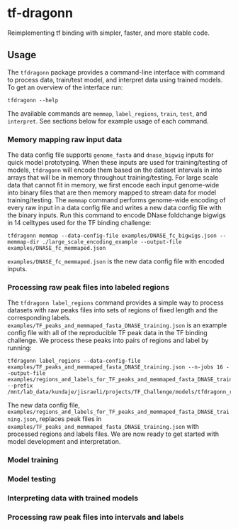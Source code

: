 # tf-dragonn
Reimplementing tf binding with simpler, faster, and more stable code.

## Usage
The `tfdragonn` package provides a command-line interface with command to process data, train/test model, and interpret data using trained models. To get an overview of the interface run:
```
tfdragonn --help
```
The available commands are `memmap`, `label_regions`, `train`, `test`, and `interpret`. See sections below for example usage of each command.

### Memory mapping raw input data
The data config file supports `genome_fasta` and `dnase_bigwig` inputs for quick model prototyping. When these inputs are used for training/testing of models, `tfdragonn` will encode them based on the dataset intervals in into arrays that will be in memory throughout training/testing. For large scale data that cannot fit in memory, we first encode each input genome-wide into binary files that are then memory mapped to stream data for model training/testing. The `memmap` command performs genome-wide encoding of every raw input in a data config file and writes a new data config file with the binary inputs. Run this command to encode DNase foldchange bigwigs in 14 celltypes used for the TF binding challenge:
```
tfdragonn memmap --data-config-file examples/DNASE_fc_bigwigs.json --memmap-dir ./large_scale_encoding_example --output-file examples/DNASE_fc_memmaped.json
```
`examples/DNASE_fc_memmaped.json` is the new data config file with encoded inputs.

### Processing raw peak files into labeled regions
The `tfdragonn label_regions` command provides a simple way to process datasets with raw peaks files into sets of regions of fixed length and the corresponding labels. `examples/TF_peaks_and_memmaped_fasta_DNASE_training.json` is an example config file with all of the reproducible TF peak data in the TF binding challenge. We process these peaks into pairs of regions and label by running:
```
tfdragonn label_regions --data-config-file examples/TF_peaks_and_memmaped_fasta_DNASE_training.json --n-jobs 16 --output-file examples/regions_and_labels_for_TF_peaks_and_memmaped_fasta_DNASE_training.json --prefix /mnt/lab_data/kundaje/jisraeli/projects/TF_Challenge/models/tfdragonn_regions_and_labels/TF_peaks
```
The new data config file, `examples/regions_and_labels_for_TF_peaks_and_memmaped_fasta_DNASE_training.json`, replaces peak files in `examples/TF_peaks_and_memmaped_fasta_DNASE_training.json` with processed regions and labels files. We are now ready to get started with model development and interpretation.
### Model training

### Model testing

### Interpreting data with trained models

### Processing raw peak files into intervals and labels
